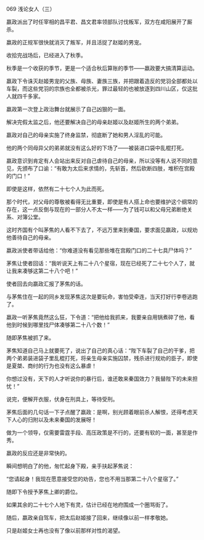 069 浅论女人（三）






嬴政派出了时任宰相的昌平君、昌文君率领部队讨伐叛军，双方在咸阳展开了厮杀。

嬴政的正规军很快就消灭了叛军，并且活捉了赵姬的男宠。

收拾完战场后，已经进入了秋季。

秋季是一个收获的季节，更是一个适合秋后算账的季节——嬴政要大搞清算运动。



嬴政下令诛灭赵姬男宠的父族、母族、妻族三族，并把跟着造反的党羽全部都处以车裂，而这些党羽的宗族也全都被杀光，罪过最轻的也被放逐到四川山区，仅这批人就四千多家。

嬴政第一次登上政治舞台就展示了自己凶狠的一面。

解决完假太监之后，他还要解决自己的母亲赵姬以及赵姬所生的两个弟弟。

嬴政对自己的母亲实施了终身监禁，彻底断了她和男人淫乱的可能。

他的两个同母异父的弟弟就没有这么好的下场了——被装进口袋中乱棍打死。



嬴政意识到肯定有人会站出来反对自己虐待自己的母亲，所以没等有人说不同的意见，先颁布了口谕：“有敢为太后来求情的，先斩首，然后砍断四肢，堆积在宫殿的门口！”

即使是这样，依然有二十七个人为此而死。

那个时代，对父母的尊敬被看得无比重要，即使是有人搭上命也要维护这个纲常的存在，这一点反倒与现在的一部分人不太一样——为了钱可以和父母兄弟断绝关系、对簿公堂。



这时齐国有个叫茅焦的人看不下去了，不远万里来到秦国，要求面见嬴政，以规劝他善待自己的母亲。

嬴政派使者带话给他：“你难道没有看见那些堆在宫殿门口的二十七具尸体吗？”

茅焦让使者回话：“我听说天上有二十八个星宿，现在已经死了二十七个人了，就让我来凑够这第二十八个吧！”

使者回去向嬴政汇报了茅焦的话。

与茅焦住在一起的同乡发现茅焦这次是要玩命，害怕受牵连，当天打好行李卷逃跑了。



嬴政一听茅焦竟然这么狂，下令道：“把他给我抓来，我要亲自用锅煮碎了他，看他到时候到哪里找尸体凑够第二十八个数！”

随即茅焦被抓了来。

茅焦知道自己马上就要死了，说出了自己的真心话：“陛下车裂了自己的干爹，把两个弟弟装进袋子里乱棍打死，将亲生母亲实施囚禁，残杀进行规劝的臣子，即使是夏桀、商纣的行为也没有这么暴虐！

你想过没有，天下的人才听说你的暴行后，谁还敢来秦国效力？我替陛下的未来担忧！”

说完，便解开衣服，伏身在刑具上，等待受刑。



茅焦后面的几句话一下子点醒了嬴政：是啊，别光顾着眼前杀人解恨，还得考虑天下人心的归附以及未来秦国的发展呀！

做为一个领导，仅需要雷霆手段、高压政策是不行的，还要有软的一面，甚至是作秀。

嬴政的反应还是非常快的。

瞬间想明白了的他，匆忙起身下殿，亲手扶起茅焦说：

“您请起身！我现在愿意接受您的劝告，您也不用当那第二十八个星宿了。”



随即下令授予茅焦上卿的爵位。

如果其余的二十七个人地下有灵，估计已经在地府围成一个圈骂街了。

随后，嬴政亲自驾车，把太后赵姬接了回来，继续像以前一样孝敬她。

只是赵姬女士再也没有了像以前那样对性的渴望。

